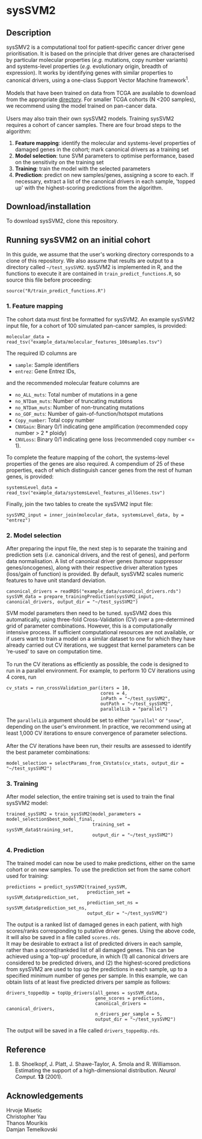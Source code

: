 # sysSVM2

## Description
sysSMV2 is a computational tool for patient-specific cancer driver gene prioritisation. It is based on the principle that driver genes are characterised by particular molecular properties (*e.g.* mutations, copy number variants) and systems-level properties (*e.g.* evolutionary origin, breadth of expression). It works by identifying genes with similar properties to canonical drivers, using a one-class Support Vector Machine framework<sup>1</sup>.
\
\
Models that have been trained on data from TCGA are available to download from the appropriate [directory](trained_models). For smaller TCGA cohorts (N <200 samples), we recommend using the model trained on pan-cancer data. 
\
\
Users may also train their own sysSVM2 models. Training sysSVM2 requires a cohort of cancer samples. There are four broad steps to the algorithm: 
1. **Feature mapping**: identify the molecular and systems-level properties of damaged genes in the cohort; mark canonical drivers as a training set
1. **Model selection**: tune SVM parameters to optimise performance, based on the sensitivity on the training set 
1. **Training**: train the model with the selected parameters
1. **Prediction**: predict on new samples/genes, assigning a score to each. If necessary, extract a list of the canonical drivers in each sample, 'topped up' with the highest-scoring predictions from the algorithm.

[//]: # (end list)

## Download/installation
To download sysSVM2, clone this repository.

## Running sysSVM2 on an initial cohort
In this guide, we assume that the user's working directory corresponds to a clone of this repository. We also assume that results are output to a directory called ```~/test_sysSVM2```. sysSVM2 is implemented in R, and the functions to execute it are contained in ```train_predict_functions.R```, so source this file before proceeding:
```
source("R/train_predict_functions.R")
```
### 1. Feature mapping
The cohort data must first be formatted for sysSVM2. An example sysSVM2 input file, for a cohort of 100 simulated pan-cancer samples, is provided: 
```
molecular_data = read_tsv("example_data/molecular_features_100samples.tsv")
```
The required ID columns are
* ```sample```: Sample identifiers
* ```entrez```: Gene Entrez IDs,

[//]: # (end list)

and the recommended molecular feature columns are
* ```no_ALL_muts```: Total number of mutations in a gene
* ```no_NTDam_muts```: Number of truncating mutations
* ```no_NTDam_muts```: Number of non-truncating mutations
* ```no_GOF_muts```: Number of gain-of-function/hotspot mutations
* ```Copy_number```: Total copy number
* ```CNVGain```: Binary 0/1 indicating gene amplification (recommended copy number > 2 * ploidy)
* ```CNVLoss```: Binary 0/1 indicating gene loss (recommended copy number <= 1).

[//]: # (end list)

To complete the feature mapping of the cohort, the systems-level properties of the genes are also required. A compendium of 25 of these properties, each of which distinguish cancer genes from the rest of human genes, is provided: 
```
systemsLevel_data = read_tsv("example_data/systemsLevel_features_allGenes.tsv")
``` 
Finally, join the two tables to create the sysSVM2 input file: 
```
sysSVM2_input = inner_join(molecular_data, systemsLevel_data, by = "entrez")
```
### 2. Model selection
After preparing the input file, the next step is to separate the training and prediction sets (*i.e.* canonical drivers, and the rest of genes), and perform data normalisation. A list of canonical driver genes (tumour suppressor genes/oncogenes), along with their respective driver alteration types (loss/gain of function) is provided. By default, sysSVM2 scales numeric features to have unit standard deviation.
```
canonical_drivers = readRDS("example_data/canonical_drivers.rds")
sysSVM_data = prepare_trainingPrediction(sysSVM2_input, canonical_drivers, output_dir = "~/test_sysSVM2")
```
SVM model parameters then need to be tuned. sysSVM2 does this automatically, using three-fold Cross-Validation (CV) over a pre-determined grid of parameter combinations. However, this is a computationally intensive process. If sufficient computational resources are not available, or if users want to train a model on a similar dataset to one for which they have already carried out CV iterations, we suggest that kernel parameters can be 're-used' to save on computation time.  
\
To run the CV iterations as efficiently as possible, the code is designed to run in a parallel environment. For example, to perform 10 CV iterations using 4 cores, run
```
cv_stats = run_crossValidation_par(iters = 10,
                                   cores = 4, 
                                   inPath = "~/test_sysSVM2",
                                   outPath = "~/test_sysSVM2",
                                   parallelLib = "parallel")
```
The ```parallelLib``` argument should be set to either ```"parallel"``` or ```"snow"```, depending on the user's environment. In practice, we recommend using at least 1,000 CV iterations to ensure convergence of parameter selections. 
\
\
After the CV iterations have been run, their results are assessed to identify the best parameter combinations:
```
model_selection = selectParams_from_CVstats(cv_stats, output_dir = "~/test_sysSVM2")
```
### 3. Training
After model selection, the entire training set is used to train the final sysSVM2 model:
```
trained_sysSVM2 = train_sysSVM2(model_parameters = model_selection$best_model_final, 
                                training_set = sysSVM_data$training_set, 
                                output_dir = "~/test_sysSVM2")
```
### 4. Prediction
The trained model can now be used to make predictions, either on the same cohort or on new samples. To use the prediction set from the same cohort used for training:
```
predictions = predict_sysSVM2(trained_sysSVM, 
                              prediction_set = sysSVM_data$prediction_set, 
                              prediction_set_ns = sysSVM_data$prediction_set_ns, 
                              output_dir = "~/test_sysSVM2")
```
The output is a ranked list of damaged genes in each patient, with high scores/ranks corresponding to putative driver genes. Using the above code, it will also be saved in a file called ```scores.rds```.
\
It may be desirable to extract a list of predicted drivers in each sample, rather than a scored/rankded list of all damaged genes. This can be achieved using a 'top-up' procedure, in which (1) all canonical drivers are considered to be predicted drivers, and (2) the highest-scored predictions from sysSVM2 are used to top up the predictions in each sample, up to a specified minimum number of genes per sample. In this example, we can obtain lists of at least five predicted drivers per sample as follows:
```
drivers_toppedUp = topUp_drivers(all_genes = sysSVM_data,
                                 gene_scores = predictions,
                                 canonical_drivers = canonical_drivers,
                                 n_drivers_per_sample = 5,
                                 output_dir = "~/test_sysSVM2")
```
The output will be saved in a file called ```drivers_toppedUp.rds```.


## Reference
1. B. Shoelkopf, J. Platt, J. Shawe-Taylor, A. Smola and R. Williamson. Estimating the support of a high-dimensional distribution. *Neural Comput.* **13** (2001). 

[//]: # (end list)


## Acknowledgements
Hrvoje Misetic\
Christopher Yau\
Thanos Mourikis\
Damjan Temelkovski

